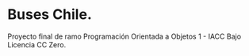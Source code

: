 # Buses Chile.
Proyecto final de ramo Programación Orientada a Objetos 1 - IACC
Bajo Licencia CC Zero.

